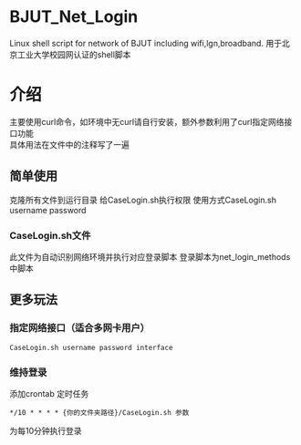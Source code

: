 # BJUT_Net_Login
Linux shell script for network of BJUT including wifi,lgn,broadband.
用于北京工业大学校园网认证的shell脚本 
# 介绍
主要使用curl命令，如环境中无curl请自行安装，额外参数利用了curl指定网络接口功能   
具体用法在文件中的注释写了一遍
## 简单使用
克隆所有文件到运行目录 
给CaseLogin.sh执行权限
使用方式CaseLogin.sh username password
### CaseLogin.sh文件
此文件为自动识别网络环境并执行对应登录脚本
登录脚本为net_login_methods中脚本
## 更多玩法
### 指定网络接口（适合多网卡用户）
```
CaseLogin.sh username password interface
```
### 维持登录 
添加crontab 定时任务
```
*/10 * * * * {你的文件夹路径}/CaseLogin.sh 参数
```
为每10分钟执行登录
